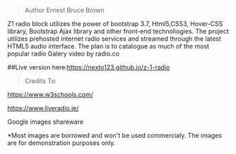 >Author 
Ernest Bruce Brown


Z1 radio block utilizes the power of bootstrap 3.7, Html5,CSS3, Hover-CSS library, Bootstrap Ajax library and other front-end technoliogies.
The project utilizes prehosted internet radio services and streamed through the latest HTML5 audio interface. 
The plan is to catalogue as much of the most popular radio 
Galery video by radio.co

##Live version here:https://nexto123.github.io/z-1-radio



>Credits To:

https://www.w3schools.com/

https://www.liveradio.ie/

Google images shareware

*Most images are borrowed and won't be used commercialy. The images are for demonstration purposes only.
